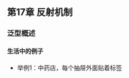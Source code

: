 ## 第17章 反射机制                                               


### 泛型概述        


#### 生活中的例子       

- 举例1：中药店，每个抽屉外面贴着标签